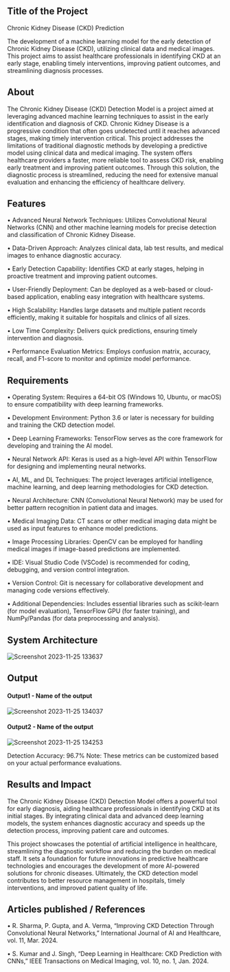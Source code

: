 ## Title of the Project
Chronic Kidney Disease (CKD) Prediction

The development of a machine learning model for the early detection of Chronic Kidney Disease (CKD), utilizing clinical data and medical images. This project aims to assist healthcare professionals in identifying CKD at an early stage, enabling timely interventions, improving patient outcomes, and streamlining diagnosis processes.

## About
The Chronic Kidney Disease (CKD) Detection Model is a project aimed at leveraging advanced machine learning techniques to assist in the early identification and diagnosis of CKD. Chronic Kidney Disease is a progressive condition that often goes undetected until it reaches advanced stages, making timely intervention critical. This project addresses the limitations of traditional diagnostic methods by developing a predictive model using clinical data and medical imaging. The system offers healthcare providers a faster, more reliable tool to assess CKD risk, enabling early treatment and improving patient outcomes. Through this solution, the diagnostic process is streamlined, reducing the need for extensive manual evaluation and enhancing the efficiency of healthcare delivery.

## Features
• Advanced Neural Network Techniques: Utilizes Convolutional Neural Networks (CNN) and other machine learning models for precise detection and classification of Chronic Kidney Disease.

• Data-Driven Approach: Analyzes clinical data, lab test results, and medical images to enhance diagnostic accuracy.

• Early Detection Capability: Identifies CKD at early stages, helping in proactive treatment and improving patient outcomes.

• User-Friendly Deployment: Can be deployed as a web-based or cloud-based application, enabling easy integration with healthcare systems.

• High Scalability: Handles large datasets and multiple patient records efficiently, making it suitable for hospitals and clinics of all sizes.

• Low Time Complexity: Delivers quick predictions, ensuring timely intervention and diagnosis.

• Performance Evaluation Metrics: Employs confusion matrix, accuracy, recall, and F1-score to monitor and optimize model performance.

## Requirements
• Operating System: Requires a 64-bit OS (Windows 10, Ubuntu, or macOS) to ensure compatibility with deep learning frameworks.

• Development Environment: Python 3.6 or later is necessary for building and training the CKD detection model.

• Deep Learning Frameworks: TensorFlow serves as the core framework for developing and training the AI model.

• Neural Network API: Keras is used as a high-level API within TensorFlow for designing and implementing neural networks.

• AI, ML, and DL Techniques: The project leverages artificial intelligence, machine learning, and deep learning methodologies for CKD detection.

• Neural Architecture: CNN (Convolutional Neural Network) may be used for better pattern recognition in patient data and images.

• Medical Imaging Data: CT scans or other medical imaging data might be used as input features to enhance model predictions.

• Image Processing Libraries: OpenCV can be employed for handling medical images if image-based predictions are implemented.

• IDE: Visual Studio Code (VSCode) is recommended for coding, debugging, and version control integration.

• Version Control: Git is necessary for collaborative development and managing code versions effectively.

• Additional Dependencies: Includes essential libraries such as scikit-learn (for model evaluation), TensorFlow GPU (for faster training), and NumPy/Pandas (for data preprocessing and analysis).

## System Architecture
<!--Embed the system architecture diagram as shown below-->

![Screenshot 2023-11-25 133637](https://github.com/<<yourusername>>/Hand-Gesture-Recognition-System/assets/75235455/a60c11f3-0a11-47fb-ac89-755d5f45c995)


## Output

<!--Embed the Output picture at respective places as shown below as shown below-->
#### Output1 - Name of the output

![Screenshot 2023-11-25 134037](https://github.com/<<yourusername>>/Hand-Gesture-Recognition-System/assets/75235455/8c2b6b5c-5ed2-4ec4-b18e-5b6625402c16)

#### Output2 - Name of the output
![Screenshot 2023-11-25 134253](https://github.com/<<yourusername>>/Hand-Gesture-Recognition-System/assets/75235455/5e05c981-05ca-4aaa-aea2-d918dcf25cb7)

Detection Accuracy: 96.7%
Note: These metrics can be customized based on your actual performance evaluations.


## Results and Impact
The Chronic Kidney Disease (CKD) Detection Model offers a powerful tool for early diagnosis, aiding healthcare professionals in identifying CKD at its initial stages. By integrating clinical data and advanced deep learning models, the system enhances diagnostic accuracy and speeds up the detection process, improving patient care and outcomes.

This project showcases the potential of artificial intelligence in healthcare, streamlining the diagnostic workflow and reducing the burden on medical staff. It sets a foundation for future innovations in predictive healthcare technologies and encourages the development of more AI-powered solutions for chronic diseases. Ultimately, the CKD detection model contributes to better resource management in hospitals, timely interventions, and improved patient quality of life.

## Articles published / References
• R. Sharma, P. Gupta, and A. Verma, “Improving CKD Detection Through Convolutional Neural Networks,” International Journal of AI and Healthcare, vol. 11, Mar. 2024.

• S. Kumar and J. Singh, “Deep Learning in Healthcare: CKD Prediction with CNNs,” IEEE Transactions on Medical Imaging, vol. 10, no. 1, Jan. 2024.



